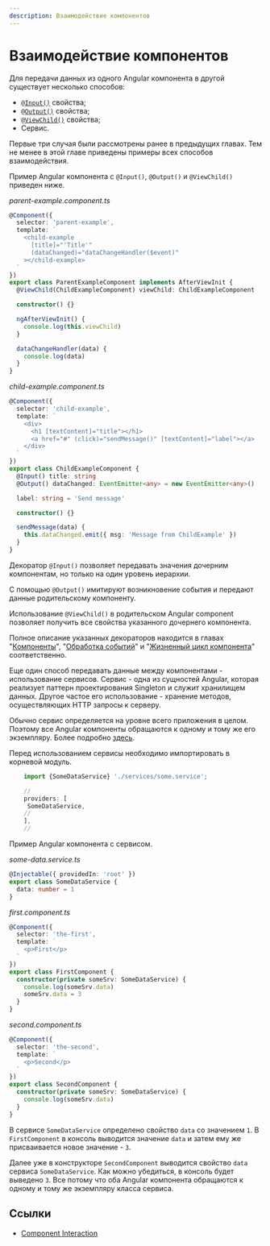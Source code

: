 ```yaml
---
description: Взаимодействие компонентов
---
```


# Взаимодействие компонентов

Для передачи данных из одного Angular компонента в другой существует несколько способов:

- [`@Input()`](https://angular.io/api/core/Input) свойства;
- [`@Output()`](https://angular.io/api/core/Output) свойства;
- [`@ViewChild()`](https://angular.io/api/core/ViewChild) свойства;
- Сервис.

Первые три случая были рассмотрены ранее в предыдущих главах. Тем не менее в этой главе приведены примеры всех способов взаимодействия.

Пример Angular компонента с `@Input()`, `@Output()` и `@ViewChild()` приведен ниже.

_parent-example.component.ts_

```ts
@Component({
  selector: 'parent-example',
  template: `
    <child-example
      [title]="'Title'"
      (dataChanged)="dataChangeHandler($event)"
    ></child-example>
  `
})
export class ParentExampleComponent implements AfterViewInit {
  @ViewChild(ChildExampleComponent) viewChild: ChildExampleComponent

  constructor() {}

  ngAfterViewInit() {
    console.log(this.viewChild)
  }

  dataChangeHandler(data) {
    console.log(data)
  }
}
```

_child-example.component.ts_

```ts
@Component({
  selector: 'child-example',
  template: `
    <div>
      <h1 [textContent]="title"></h1>
      <a href="#" (click)="sendMessage()" [textContent]="label"></a>
    </div>
  `
})
export class ChildExampleComponent {
  @Input() title: string
  @Output() dataChanged: EventEmitter<any> = new EventEmitter<any>()

  label: string = 'Send message'

  constructor() {}

  sendMessage(data) {
    this.dataChanged.emit({ msg: 'Message from ChildExample' })
  }
}
```

Декоратор `@Input()` позволяет передавать значения дочерним компонентам, но только на один уровень иерархии.

С помощью `@Output()` имитируют возникновение события и передают данные родительскому компоненту.

Использование `@ViewChild()` в родительском Angular component позволяет получить все свойства указанного дочернего компонента.

Полное описание указанных декораторов находится в главах "[Компоненты](angular-components.md)", "[Обработка событий](events-handling.md)" и "[Жизненный цикл компонента](component-lifecycle.md)" соответственно.

Еще один способ передавать данные между компонентами - использование сервисов. Сервис - одна из сущностей Angular, которая реализует паттерн проектирования Singleton и служит хранилищем данных. Другое частое его использование - хранение методов, осуществляющих HTTP запросы к серверу.

Обычно сервис определяется на уровне всего приложения в целом. Поэтому все Angular компоненты обращаются к одному и тому же его экземпляру. Более подробно [здесь](angular-services.md).

Перед использованием сервисы необходимо импортировать в корневой модуль.

```ts
    import {SomeDataService} './services/some.service';

    //
    providers: [
     SomeDataService,
    //
    ],
    //
```

Пример Angular компонента с сервисом.

_some-data.service.ts_

```ts
@Injectable({ providedIn: 'root' })
export class SomeDataService {
  data: number = 1
}
```

_first.component.ts_

```ts
@Component({
  selector: 'the-first',
  template: `
    <p>First</p>
  `
})
export class FirstComponent {
  constructor(private someSrv: SomeDataService) {
    console.log(someSrv.data)
    someSrv.data = 3
  }
}
```

_second.component.ts_

```ts
@Component({
  selector: 'the-second',
  template: `
    <p>Second</p>
  `
})
export class SecondComponent {
  constructor(private someSrv: SomeDataService) {
    console.log(someSrv.data)
  }
}
```

В сервисе `SomeDataService` определено свойство `data` со значением `1`. В `FirstComponent` в консоль выводится значение `data` и затем ему же присваивается новое значение - `3`.

Далее уже в конструкторе `SecondComponent` выводится свойство `data` сервиса `SomeDataService`. Как можно убедиться, в консоль будет выведено `3`. Все потому что оба Angular компонента обращаются к одному и тому же экземпляру класса сервиса.

## Ссылки

- [Component Interaction](https://angular.io/guide/component-interaction)
